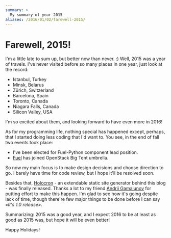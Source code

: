 ```yaml
---
summary: >
  My summary of year 2015
aliases: /2016/01/02/farewell-2015/
---
```


Farewell, 2015!
===============

I'm a little late to sum up, but better now than never. :) Well, 2015 was a
year of travels. I've never visited before so many places in one year, just
look at the record:

 * Istanbul, Turkey
 * Minsk, Belarus
 * Zürich, Switzerland
 * Barcelona, Spain
 * Toronto, Canada
 * Niagara Falls, Canada
 * Silicon Valley, USA

I'm so excited about them, and looking forward to have even more in 2016!

As for my programming life, nothing special has happened except, perhaps,
that I started doing less coding that I'd want to. You see, in the end of
fall two events took place:

 * I've been elected for Fuel-Python component lead position.
 * [Fuel] has joined OpenStack Big Tent umbrella.

So now my main focus is to make design decisions and choose direction to go.
I barely have time for code review, but I hope it'll be resolved soon.

Besides that, [Holocron] - an extendable static site generator behind this
blog - was finally released. Thanks a lot to my friend [Andrii Gamaiunov]
for putting effort to make this happen. I'm glad to see how it's going despite
lack of time, though there're few major things to be done before I can say
*«It's 1.0 release»*.

Summarizing: 2015 was a good year, and I expect 2016 to be at least as good
as 2015 was, but hope it will be even better!

Happy Holidays!


[Holocron]: https://holocron.readthedocs.org
[Fuel]: https://wiki.openstack.org/wiki/Fuel
[Andrii Gamaiunov]: https://www.facebook.com/andrii.gamaiunov

